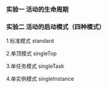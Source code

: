 ### 实验一  活动的生命周期

### 实验二  活动的启动模式（四种模式）

1.标准模式 standard

2.单顶模式 singleTop

3.单任务模式 singleTask

4.单实例模式 singleInstance